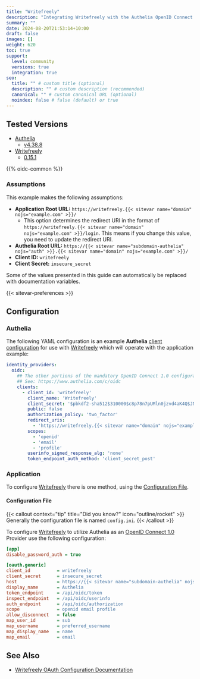 ```yaml
---
title: "Writefreely"
description: "Integrating Writefreely with the Authelia OpenID Connect 1.0 Provider."
summary: ""
date: 2024-08-20T21:53:14+10:00
draft: false
images: []
weight: 620
toc: true
support:
  level: community
  versions: true
  integration: true
seo:
  title: "" # custom title (optional)
  description: "" # custom description (recommended)
  canonical: "" # custom canonical URL (optional)
  noindex: false # false (default) or true
---
```


## Tested Versions

- [Authelia]
  - [v4.38.8](https://github.com/authelia/authelia/releases/tag/v4.38.8)
- [Writefreely]
  - [0.15.1](https://github.com/writefreely/writefreely/releases/tag/v0.15.1)

{{% oidc-common %}}

### Assumptions

This example makes the following assumptions:

- __Application Root URL:__ `https://writefreely.{{< sitevar name="domain" nojs="example.com" >}}/`
  - This option determines the redirect URI in the format of
        `https://writefreely.{{< sitevar name="domain" nojs="example.com" >}}/login`.
        This means if you change this value, you need to update the redirect URI.
- __Authelia Root URL:__ `https://{{< sitevar name="subdomain-authelia" nojs="auth" >}}.{{< sitevar name="domain" nojs="example.com" >}}/`
- __Client ID:__ `writefreely`
- __Client Secret:__ `insecure_secret`

Some of the values presented in this guide can automatically be replaced with documentation variables.

{{< sitevar-preferences >}}

## Configuration

### Authelia

The following YAML configuration is an example __Authelia__ [client configuration] for use with [Writefreely] which will operate with the application example:

```yaml {title="configuration.yml"}
identity_providers:
  oidc:
    ## The other portions of the mandatory OpenID Connect 1.0 configuration go here.
    ## See: https://www.authelia.com/c/oidc
    clients:
      - client_id: 'writefreely'
        client_name: 'Writefreely'
        client_secret: '$pbkdf2-sha512$310000$c8p78n7pUMln0jzvd4aK4Q$JNRBzwAo0ek5qKn50cFzzvE9RXV88h1wJn5KGiHrD0YKtZaR/nCb2CJPOsKaPK0hjf.9yHxzQGZziziccp6Yng'  # The digest of 'insecure_secret'.
        public: false
        authorization_policy: 'two_factor'
        redirect_uris:
          - 'https://writefreely.{{< sitevar name="domain" nojs="example.com" >}}/oauth/callback/generic'
        scopes:
          - 'openid'
          - 'email'
          - 'profile'
        userinfo_signed_response_alg: 'none'
        token_endpoint_auth_method: 'client_secret_post'
```

### Application

To configure [Writefreely] there is one method, using the [Configuration File](#configuration-file).

#### Configuration File

{{< callout context="tip" title="Did you know?" icon="outline/rocket" >}}
Generally the configuration file is named `config.ini`.
{{< /callout >}}

To configure [Writefreely] to utilize Authelia as an [OpenID Connect 1.0] Provider use the following configuration:

```ini {title="config.ini"}
[app]
disable_password_auth = true

[oauth.generic]
client_id          = writefreely
client_secret      = insecure_secret
host               = https://{{< sitevar name="subdomain-authelia" nojs="auth" >}}.{{< sitevar name="domain" nojs="example.com" >}}
display_name       = Authelia
token_endpoint     = /api/oidc/token
inspect_endpoint   = /api/oidc/userinfo
auth_endpoint      = /api/oidc/authorization
scope              = openid email profile
allow_disconnect   = false
map_user_id        = sub
map_username       = preferred_username
map_display_name   = name
map_email          = email
```

## See Also

- [Writefreely OAuth Configuration Documentation](https://writefreely.org/docs/main/admin/config#oauth)

[Authelia]: https://www.authelia.com
[Writefreely]: https://writefreely.org/
[OpenID Connect 1.0]: ../../openid-connect/introduction.md
[client configuration]: ../../../configuration/identity-providers/openid-connect/clients.md
